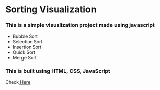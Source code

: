 # Sorting Visualization
### This is a simple visualization project made using javascript 
- Bubble Sort 
- Selection Sort
- Insertion Sort
- Quick Sort
- Merge Sort

### This is built using HTML, CSS, JavaScript <br/>

Check<a href="https://github.com/rajeshtaddi/sorting_visualizer/"> Here</a>

